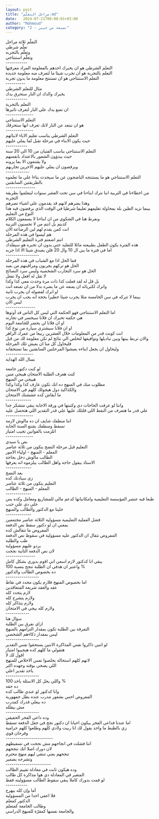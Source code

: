 ```yaml
---
layout: post
title: "مراحل التعلّم.md"
date:   2024-07-21T00:00:01+03:00
author: "Mahmoud"
category: "2 - نصيحة من خبير"
---
```

التعلّم ثلاثة مراحل\
تعلّم شرطي\
وتعلّم بالتجربة\
وتعلّم استنتاجي\
\-\-\-\-\-\-\-\-\-\--\
التعلم الشرطي هو ان يخبرك احدهم بالمعلومة المراد
معرفتها\
التعلم بالتجربة هو ان تجرب شيئا ما لتعرف منه معلومة
جديدة\
التعلم الاستنتاجي هو ان تستنتج معلومة ما بدون
تجربة\
\-\-\-\-\-\-\-\-\--\
مثال للتعلم الشرطي\
يخبرك والدك ان النار ستحرق يدك\
\-\-\-\-\-\-\-\-\-\--\
التعلم بالتجربة\
ان تضع يدك علي النار لتعرف تاثيرها\
\-\-\-\-\-\-\-\-\-\-\-\-\--\
التعلم الاستنتاجي\
هو ان تبتعد عن النار لانك تعرف انها ستحرقك\
\-\-\-\-\-\-\-\-\-\-\-\-\--\
التعلم الشرطي يناسب تعليم الاباء لابنائهم\
حيث يكون الابناء في مرحلة تقبل لما يملي عليهم\
\-\-\-\-\-\-\-\-\-\--\
التعلم الاستنتاجي يناسب الفتيان من 10 الي 20 سنة\
حيث يبدؤون الشعور بالاعتداد بانفسهم\
ولا يقتنعون الا بما يرونه\
ويرفضون ان يملي عليهم الاخرين تجاربهم\
\-\-\-\-\-\-\-\-\-\-\--\
التعلم الاستنتاجي هو ما يستنتجه الناضجون عن ما سيحدث
بناءا علي ما تعلموه بالطريقتين السابقتين\
\-\-\-\-\-\-\-\-\-\-\-\-\-\--\
من اخطاءنا في التربية اننا نترك ابناءنا في سن تحت العشر
سنوات ليتعلموا بطريقة التجربة\
وهذا يضرهم لانهم قد يقدمون علي اشياء تضرهم\
بينما نزيد الطين بلة بمحاولة تعليمهم تعليما شرطيا في
الوقت الذي يرفضون فيه هذا النوع من التعليم\
ونفرط هنا في الشكوي من ان ابناءنا لا يسمعون
الكلام\
كذبتم بل انتم من لا تحسنون التربية\
انت كمن يقدم لهم لبن الرضاعة الان\
هم ليسوا في هذه المرحلة\
انتم اضعتم فترة التعليم الشرطي\
هذه الفترة يكون الطفل بطبيعته مائلا للتقليد حتي بدون ان
تخبره هو سيقلدك\
اما في فترة ما بين ال 10 وال 20 فلن يصدق شيئا الا اذا
جربه\
\-\-\-\-\-\-\-\-\-\-\-\-\-\-\-\--\
فما الحل اذا مع الشباب في هذه المرحلة\
الحل هو تركهم يجربون ومراقبتهم من بعيد\
الحل هو سرد التجارب الشخصية وليس سرد النصائح\
لا تقل له افعل ولا تفعل\
بل قل له لقد فعلت كذا ذات مرة وحدث معي كذا وكذا\
واترك لكبريائه ان يمنعه عن ما يضره بدلا من ان تمنعه
انت\
او اترك لفضوله ان يجرب ثانية\
بينما لا تتركه في سن الخامسة مثلا يجرب شيئا خطيرا بحجة
انه يجب ان يجرب\
ليس الان\
\-\-\-\-\-\-\-\-\-\-\-\-\-\--\
اما التعلم الاستنتاجي فهو الحكمة التي ليس كل الناس قد
أوتوها\
هي حكمة تخبرك ان فلانا سيخسر في تجارته\
او ان فلانا لن يحضر للجامعة اليوم\
او ان فلانا سيشتري سيارة من نوع كذا\
انت كونت قدر من المعلومات خلال العشرين ربيعا من عمرك
الزاهر\
والان تربط بينها وبين تباديلها وتوافيقها لتخلص الي نتائج
لم تكن معلومة لك من قبل\
فليحاول كل منا ان يعيش تلك المرحلة\
وليحاول ان يجعل ابناءه يعيشوا المرحلتين السابقتين بما
تستحقانه\
\-\-\-\-\-\-\-\-\-\-\-\-\--\
نسال الله الهداية

لو كنت دكتور جامعة\
كنت هعرف الطلبة الامتحان هييجي منين\
هييجي من المنهج\
مطلوب منك في المنهج ده انك تكون عارف كذا وكذا
وكذا\
والكذاكيذ دول هيجولك كلهم في الامتحان\
ما ابقاش كده غششتك الامتحان\
\-\-\-\-\-\-\-\-\-\-\-\--\
وانتا لو عرفت الحاجات دي وكتبتها في ورقة الاجابة يبقي
متشكر جدا\
علي قدر ما هتعرف من النقط اللي قلتلك عليها علي قدر
التقدير اللي هتحصل عليه\
\-\-\-\-\-\-\-\-\-\-\-\-\--\
انتا منطقك شايف ان ده مالوش لازمة\
تسقط ومنطقك يقتنع السنة الجاية\
اتلزمت بالقوانين تجيب امتياز\
\-\-\-\-\-\-\-\-\-\-\-\-\--\
بص يا سيدي\
التعليم قبل مرحلة النضج يتكون من ثلاثة عناصر\
المعلم - المنهج - اولياء الامور\
الطالب مالوش دخل بحاجة\
الاستاذ بيقول حاجة واهل الطالب بيلزموه انه
يعرفها\
\-\-\-\-\-\-\-\-\-\-\-\--\
بعد النضج\
زي سيادتك كده\
التعليم يتكون من ثلاثة عناصر\
المعلم - المنهج - الطالب\
\-\-\-\-\-\-\-\-\-\-\-\--\
طبعا فيه عنصر المؤسسة التعليمية وامكانياتها كدعم مالي
للمشاريع ومعامل وكده بس خلي دي علي جنب\
خلينا مع الدكتور والطالب والمنهج\
\-\-\-\-\-\-\-\-\-\-\-\--\
فشل العملية التعليمية مسؤولية الثلاثة عناصر
مجتمعين\
بمعني ان لو دكتور سقط نص الدفعة\
المفروض ما تتقالش كده\
المفروض تتقال ان الدكتور عليه مسؤولية في سقوط نص
الدفعة\
طب والطلبة\
بردو عليهم مسؤولية\
لان نص الدفعة التانية نجحت\
\-\-\-\-\-\-\-\-\-\-\-\-\-\--\
يبقي انا كدكتور لازم اسعي اني اقوم بدوري بشكل
كامل\
واعتبر ان هدفي ان الطلبة تنجح بنسبة 100 %\
ده بخصوص الطالب والدكتور\
\-\-\-\-\-\-\-\-\-\-\-\-\-\-\-\--\
اما بخصوص المنهج فلازم يكون محدد في نقاط\
عقد والعقد شريعة المتعاقدين\
لازم يتحدد كله\
ولازم يتشرح كله\
ولازم يتذاكر كله\
ولازم كله ييجي في الامتحان\
\-\-\-\-\-\-\-\-\-\-\--\
سؤال هنا\
ازاي نفرق بين الطلبة\
التفرقة بين الطلبة تكون بمقدار التزامهم بالمنهج\
ليس بمقدار ذكاءهم الشخصي\
\-\-\-\-\-\-\-\-\-\-\-\-\-\-\-\--\
لو اتنين ذاكروا نفس المذاكرة الاتنين يستحقوا نفس
التقدير\
هتقولي ما كلهم كده هيجيبوا امتياز\
اقول لك لا\
لانهم كلهم استحالة يخلصوا نفس الاخلاص للمنهج\
اللي يضحي بوقته وجهده اكتر\
ياخد تقدير اعلي\
\-\-\-\-\-\-\-\-\-\-\-\-\-\-\-\--\
واللي يحل كل الاسئلة ياخد 100 %\
ده حقه\
وانا كدكتور لو عندي طالب كده\
المفروض احس بشعور مدرب عنده بطل جمهورية\
ده بيعلي قدرك كمدرب\
مش بيقلله\
\-\-\-\-\-\-\-\-\-\-\-\-\-\-\-\--\
وده داعي الفخر الحقيقي\
اما عندنا فداعي الفخر بيكون احيانا ان دكتور نجح في جعل
الدفعة تسقط\
زي بالظبط ما واحد يقول لك انا ربيت ولادي كلهم وطلعوا
كلهم حرامية\
وفرحان قوي\
\-\-\-\-\-\-\-\-\-\-\-\-\-\-\-\-\-\-\-\-\-\-\--\
انتا فشلت في انجاحهم مش نجحت في تسقيطهم\
لان دورك اصلا انك تنجحهم\
تنجحهم يعني تنتقي ليهم منهج محترم\
وتشرحه بضمير\
\-\-\-\-\-\-\-\-\-\-\-\-\-\-\-\-\-\-\-\-\-\--\
وده هيكون ثابت في معادلة تقييم الطالب\
المتغير في المعادلة دي هوا مذاكرة كل طالب\
لو قمت بدورك كاملا يبقي سقوط الطالب مسؤوليته فقط\
\-\-\-\-\-\-\-\-\-\--\
أما وإن كله بيهرج\
فلا اعفي احدا من المسؤولية\
الدكتور كمعلم\
وطالب الجامعة كمتعلم\
والجامعة نفسها كمقرّة للمنهج الدراسي
